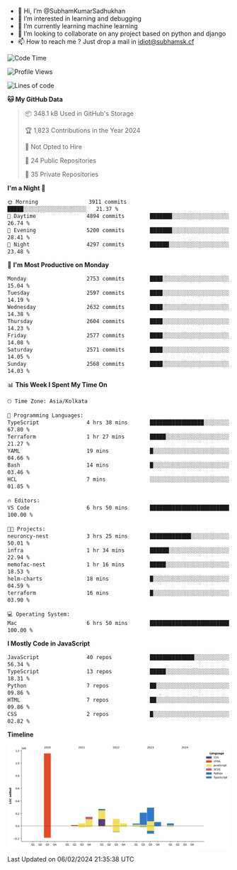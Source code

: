 - 👋 Hi, I’m @SubhamKumarSadhukhan
- 👀 I’m interested in learning and debugging
- 🌱 I’m currently learning machine learning
- 💞️ I’m looking to collaborate on any project based on python and django
- 📫 How to reach me ?
      Just drop a mail in idiot@subhamsk.cf

<!---
SubhamKumarSadhukhan/SubhamKumarSadhukhan is a ✨ special ✨ repository because its `README.md` (this file) appears on your GitHub profile.
You can click the Preview link to take a look at your changes.
--->


<!--START_SECTION:waka-->
![Code Time](http://img.shields.io/badge/Code%20Time-1%2C926%20hrs%203%20mins-blue)

![Profile Views](http://img.shields.io/badge/Profile%20Views-0-blue)

![Lines of code](https://img.shields.io/badge/From%20Hello%20World%20I%27ve%20Written-2.4%20million%20lines%20of%20code-blue)

**🐱 My GitHub Data** 

> 📦 348.1 kB Used in GitHub's Storage 
 > 
> 🏆 1,823 Contributions in the Year 2024
 > 
> 🚫 Not Opted to Hire
 > 
> 📜 24 Public Repositories 
 > 
> 🔑 35 Private Repositories 
 > 
**I'm a Night 🦉** 

```text
🌞 Morning                3911 commits        █████░░░░░░░░░░░░░░░░░░░░   21.37 % 
🌆 Daytime                4894 commits        ███████░░░░░░░░░░░░░░░░░░   26.74 % 
🌃 Evening                5200 commits        ███████░░░░░░░░░░░░░░░░░░   28.41 % 
🌙 Night                  4297 commits        ██████░░░░░░░░░░░░░░░░░░░   23.48 % 
```
📅 **I'm Most Productive on Monday** 

```text
Monday                   2753 commits        ████░░░░░░░░░░░░░░░░░░░░░   15.04 % 
Tuesday                  2597 commits        ████░░░░░░░░░░░░░░░░░░░░░   14.19 % 
Wednesday                2632 commits        ████░░░░░░░░░░░░░░░░░░░░░   14.38 % 
Thursday                 2604 commits        ████░░░░░░░░░░░░░░░░░░░░░   14.23 % 
Friday                   2577 commits        ████░░░░░░░░░░░░░░░░░░░░░   14.08 % 
Saturday                 2571 commits        ████░░░░░░░░░░░░░░░░░░░░░   14.05 % 
Sunday                   2568 commits        ████░░░░░░░░░░░░░░░░░░░░░   14.03 % 
```


📊 **This Week I Spent My Time On** 

```text
🕑︎ Time Zone: Asia/Kolkata

💬 Programming Languages: 
TypeScript               4 hrs 38 mins       █████████████████░░░░░░░░   67.80 % 
Terraform                1 hr 27 mins        █████░░░░░░░░░░░░░░░░░░░░   21.27 % 
YAML                     19 mins             █░░░░░░░░░░░░░░░░░░░░░░░░   04.66 % 
Bash                     14 mins             █░░░░░░░░░░░░░░░░░░░░░░░░   03.46 % 
HCL                      7 mins              ░░░░░░░░░░░░░░░░░░░░░░░░░   01.85 % 

🔥 Editors: 
VS Code                  6 hrs 50 mins       █████████████████████████   100.00 % 

🐱‍💻 Projects: 
neuroncy-nest            3 hrs 25 mins       █████████████░░░░░░░░░░░░   50.01 % 
infra                    1 hr 34 mins        ██████░░░░░░░░░░░░░░░░░░░   22.94 % 
memofac-nest             1 hr 16 mins        █████░░░░░░░░░░░░░░░░░░░░   18.53 % 
helm-charts              18 mins             █░░░░░░░░░░░░░░░░░░░░░░░░   04.59 % 
terraform                16 mins             █░░░░░░░░░░░░░░░░░░░░░░░░   03.90 % 

💻 Operating System: 
Mac                      6 hrs 50 mins       █████████████████████████   100.00 % 
```

**I Mostly Code in JavaScript** 

```text
JavaScript               40 repos            ██████████████░░░░░░░░░░░   56.34 % 
TypeScript               13 repos            █████░░░░░░░░░░░░░░░░░░░░   18.31 % 
Python                   7 repos             ██░░░░░░░░░░░░░░░░░░░░░░░   09.86 % 
HTML                     7 repos             ██░░░░░░░░░░░░░░░░░░░░░░░   09.86 % 
CSS                      2 repos             █░░░░░░░░░░░░░░░░░░░░░░░░   02.82 % 
```



**Timeline**

![Lines of Code chart](https://raw.githubusercontent.com/SubhamKumarSadhukhan/SubhamKumarSadhukhan/main/assets/bar_graph.png)


 Last Updated on 06/02/2024 21:35:38 UTC
<!--END_SECTION:waka-->

